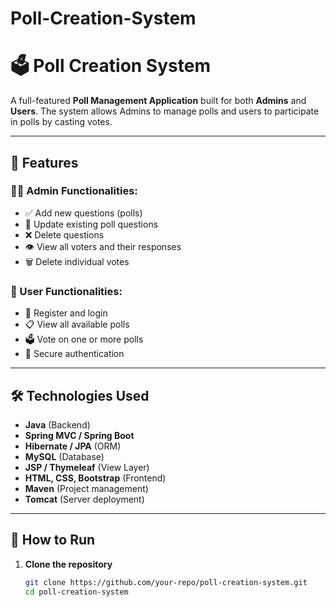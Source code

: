 # Poll-Creation-System

# 🗳️ Poll Creation System

A full-featured **Poll Management Application** built for both **Admins** and **Users**. The system allows Admins to manage polls and users to participate in polls by casting votes.

---

## 🔧 Features

### 👨‍💼 Admin Functionalities:
- ✅ Add new questions (polls)
- 🔄 Update existing poll questions
- ❌ Delete questions
- 👁️ View all voters and their responses
- 🗑️ Delete individual votes

### 👤 User Functionalities:
- 📝 Register and login
- 📋 View all available polls
- 🗳️ Vote on one or more polls
- 🔐 Secure authentication

---

## 🛠️ Technologies Used
- **Java** (Backend)
- **Spring MVC / Spring Boot**
- **Hibernate / JPA** (ORM)
- **MySQL** (Database)
- **JSP / Thymeleaf** (View Layer)
- **HTML, CSS, Bootstrap** (Frontend)
- **Maven** (Project management)
- **Tomcat** (Server deployment)

---

## 🚀 How to Run

1. **Clone the repository**
   ```bash
   git clone https://github.com/your-repo/poll-creation-system.git
   cd poll-creation-system
